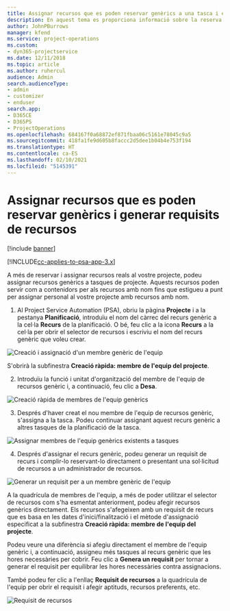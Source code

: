 ```yaml
---
title: Assignar recursos que es poden reservar genèrics a una tasca i equip de projecte
description: En aquest tema es proporciona informació sobre la reserva de recursos genèrics a tasques i equips de projecte.
author: JohnPBurrows
manager: kfend
ms.service: project-operations
ms.custom:
- dyn365-projectservice
ms.date: 12/11/2018
ms.topic: article
ms.author: ruhercul
audience: Admin
search.audienceType:
- admin
- customizer
- enduser
search.app:
- D365CE
- D365PS
- ProjectOperations
ms.openlocfilehash: 684167f0a68872ef871fbaa06c5161e78045c9a5
ms.sourcegitcommit: 418fa1fe9d605b8faccc2d5dee1b04b4e753f194
ms.translationtype: HT
ms.contentlocale: ca-ES
ms.lasthandoff: 02/10/2021
ms.locfileid: "5145391"
---
```

# <a name="assign-generic-bookable-resources-to-a-task-and-generate-resource-requirements"></a>Assignar recursos que es poden reservar genèrics i generar requisits de recursos 

[!include [banner](../includes/psa-now-project-operations.md)]

[!INCLUDE[cc-applies-to-psa-app-3.x](../includes/cc-applies-to-psa-app-3x.md)]

A més de reservar i assignar recursos reals al vostre projecte, podeu assignar recursos genèrics a tasques de projecte. Aquests recursos poden servir com a contenidors per als recursos amb nom fins que estigueu a punt per assignar personal al vostre projecte amb recursos amb nom. 

1. Al Project Service Automation (PSA), obriu la pàgina **Projecte** i a la pestanya **Planificació**, introduïu el nom del càrrec del recurs genèric a la cel·la **Recurs** de la planificació. O bé, feu clic a la icona **Recurs** a la cel·la per obrir el selector de recursos i escriviu el nom del recurs genèric que voleu crear.

![Creació i assignació d'un membre genèric de l'equip](media/RM-how-to-9.png)

S'obrirà la subfinestra **Creació ràpida: membre de l'equip del projecte**. 

2. Introduïu la funció i unitat d'organització del membre de l'equip de recursos genèric i, a continuació, feu clic a **Desa**.

![Creació ràpida de membres de l'equip genèrics](media/RM-how-to-10.png)

3. Després d'haver creat el nou membre de l'equip de recursos genèric, s'assigna a la tasca. Podeu continuar assignant aquest recurs genèric a altres tasques de la planificació de la tasca.

![Assignar membres de l'equip genèrics existents a tasques](media/RM-how-to-11.png)

4. Després d'assignar el recurs genèric, podeu generar un requisit de recurs i complir-lo reservant-lo directament o presentant una sol·licitud de recursos a un administrador de recursos.

![Generar un requisit per a un membre genèric de l'equip](media/RM-how-to-12.png)

A la quadrícula de membres de l'equip, a més de poder utilitzar el selector de recursos com s'ha esmentat anteriorment, podeu afegir recursos genèrics directament. Els recursos s'afegeixen amb un requisit de recurs que es basa en les dates d'inici/finalització i el mètode d'assignació especificat a la subfinestra **Creació ràpida: membre de l'equip del projecte**.

Podeu veure una diferència si afegiu directament el membre de l'equip genèric i, a continuació, assigneu més tasques al recurs genèric que les hores necessàries per cobrir. Feu clic a **Genera un requisit** per tornar a generar el requisit per equilibrar les hores necessàries contra assignacions.

També podeu fer clic a l'enllaç **Requisit de recursos** a la quadrícula de l'equip per obrir el requisit i afegir aptituds, recursos preferents, etc.

![Requisit de recursos](media/RM-how-to-13.png)

